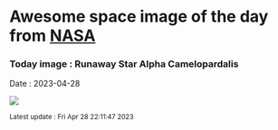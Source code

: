 
# Awesome space image of the day from [NASA](https://api.nasa.gov/)

### Today image : Runaway Star Alpha Camelopardalis
Date : 2023-04-28

![](https://apod.nasa.gov/apod/image/2304/AlphaCamelopardis_s1024.png)

<small>Latest update : Fri Apr 28 22:11:47 2023</small>
        